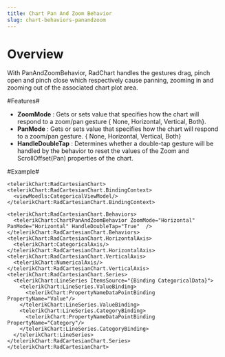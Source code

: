 ```yaml
---
title: Chart Pan And Zoom Behavior
slug: chart-behaviors-panandzoom
---
```


# Overview #

With PanAndZoomBehavior, RadChart handles the gestures drag, pinch open and pinch close which respectively cause panning, zooming in and zooming out of the associated chart plot area.

#Features#

- **ZoomMode** : Gets or sets value that specifies how the chart will respond to a zoom/pan gesture { None, Horizontal, Vertical, Both}.
- **PanMode** : Gets or sets value that specifies how the chart will respond to a zoom/pan gesture. { None, Horizontal, Vertical, Both}
- **HandleDoubleTap** : Determines whether a double-tap gesture will be handled by the behavior to reset the values of the Zoom and ScrollOffset(Pan) properties of the chart.


#Example#

    <telerikChart:RadCartesianChart>
    <telerikChart:RadCartesianChart.BindingContext>
      <viewMoedls:CategoricalViewModel/>
    </telerikChart:RadCartesianChart.BindingContext>

    <telerikChart:RadCartesianChart.Behaviors>
      <telerikChart:ChartPanAndZoomBehavior ZoomMode="Horizontal" PanMode="Horizontal" HandleDoubleTap="True"  />
    </telerikChart:RadCartesianChart.Behaviors>
    <telerikChart:RadCartesianChart.HorizontalAxis>
      <telerikChart:CategoricalAxis/>
    </telerikChart:RadCartesianChart.HorizontalAxis>
    <telerikChart:RadCartesianChart.VerticalAxis>
      <telerikChart:NumericalAxis/>
    </telerikChart:RadCartesianChart.VerticalAxis>
    <telerikChart:RadCartesianChart.Series>
      <telerikChart:LineSeries ItemsSource="{Binding CategoricalData}">
        <telerikChart:LineSeries.ValueBinding>
          <telerikChart:PropertyNameDataPointBinding PropertyName="Value"/>
        </telerikChart:LineSeries.ValueBinding>
        <telerikChart:LineSeries.CategoryBinding>
          <telerikChart:PropertyNameDataPointBinding PropertyName="Category"/>
        </telerikChart:LineSeries.CategoryBinding>
      </telerikChart:LineSeries>
    </telerikChart:RadCartesianChart.Series>
    </telerikChart:RadCartesianChart>